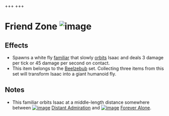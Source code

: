 +++
+++

 # Friend Zone ![image](/image/Friend_Zone.png) 


Effects
---------


* Spawns a white fly [familiar](/wiki/Familiar "Familiar") that slowly [orbits](/wiki/Familiar#Orbital_Familiars "Familiar") Isaac and deals 3 damage per tick or 45 damage per second on contact.
* This item belongs to the [Beelzebub](/wiki/Beelzebub "Beelzebub") set. Collecting three items from this set will transform Isaac into a giant humanoid fly.


Notes
-------


* This familiar orbits Isaac at a middle-length distance somewhere between [![image](/image/Distant_Admiration.png)](/wiki/Distant_Admiration "Distant Admiration") [Distant Admiration](/wiki/Distant_Admiration "Distant Admiration") and [![image](/image/Forever_Alone.png)](/wiki/Forever_Alone "Forever Alone") [Forever Alone](/wiki/Forever_Alone "Forever Alone").


